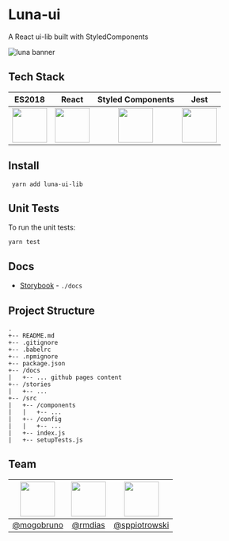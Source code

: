 # Luna-ui

A React ui-lib built with StyledComponents

![luna banner](./luna.png)

## Tech Stack

|                                                                             ES2018                                                                              |                                  React                                   |                             Styled Components                              |                                         Jest                                         |
| :-------------------------------------------------------------------------------------------------------------------------------------------------------------: | :----------------------------------------------------------------------: | :------------------------------------------------------------------------: | :----------------------------------------------------------------------------------: |
| <img width="70px" src="https://upload.wikimedia.org/wikipedia/commons/thumb/9/99/Unofficial_JavaScript_logo_2.svg/2000px-Unofficial_JavaScript_logo_2.svg.png"> | <img width="70px" src="https://cdn.worldvectorlogo.com/logos/react.svg"> | <img width="70px" src="https://www.styled-components.com/static/atom.png"> | <img width="70px" src="https://cdn.auth0.com/blog/testing-react-with-jest/logo.png"> |

## Install

```
 yarn add luna-ui-lib
```

## Unit Tests

To run the unit tests:

```
yarn test
```

## Docs

- [Storybook](https://luna-ui-lib.github.io/luna-ui/index.html?path=/story/*) - `./docs`

## Project Structure

```
.
+-- README.md
+-- .gitignore
+-- .babelrc
+-- .npmignore
+-- package.json
+-- /docs
|   +-- ... github pages content
+-- /stories
|   +-- ...
+-- /src
|   +-- /components
|   |   +-- ...
|   +-- /config
|   |   +-- ...
|   +-- index.js
|   +-- setupTests.js
```

## Team

| <img width="70px" src="https://avatars.githubusercontent.com/mogobruno"> | <img width="70px" src="https://avatars.githubusercontent.com/rmdias"> | <img width="70px" src="https://avatars.githubusercontent.com/sppiotrowski"> |
| :----------------------------------------------------------------------: | :-------------------------------------------------------------------: | :-------------------------------------------------------------------------: |
|              [@mogobruno](https://www.github.com/mogobruno)              |               [@rmdias](https://www.github.com/rmdias)                |            [@sppiotrowski](https://www.github.com/sppiotrowski)             |
